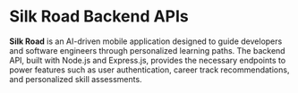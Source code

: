 # Silk Road Backend APIs

**Silk Road** is an AI-driven mobile application designed to guide developers and software engineers through personalized learning paths. The backend API, built with Node.js and Express.js, provides the necessary endpoints to power features such as user authentication, career track recommendations, and personalized skill assessments.
